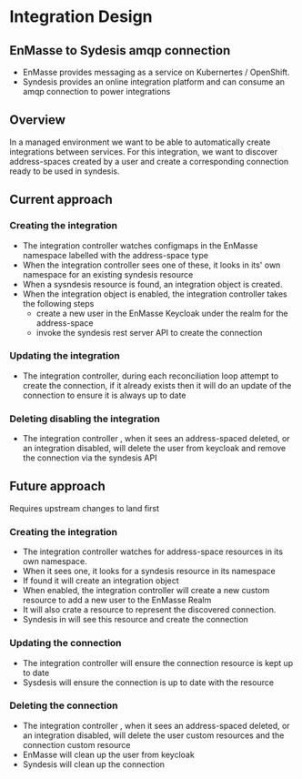 # Integration Design

## EnMasse to Sydesis amqp connection

- EnMasse provides messaging as a service on Kubernertes / OpenShift.
- Syndesis provides an online integration platform and can consume an amqp connection to power integrations


## Overview

In a managed environment we want to be able to automatically create integrations between services. For this integration, we want
to discover address-spaces created by a user and create a corresponding connection ready to be used in syndesis. 

## Current approach

### Creating the integration

- The integration controller watches configmaps in the EnMasse namespace labelled with the address-space type
- When the integration controller sees one of these, it looks in its' own namespace for an existing syndesis resource
- When a sysndesis resource is found, an integration object is created.
- When the integration object is enabled, the integration controller takes the following steps
    - create a new user in the EnMasse Keycloak under the realm for the address-space
    - invoke the syndesis rest server API to create the connection


### Updating the integration

- The integration controller, during each reconciliation loop attempt to create the connection, if it already exists then it will do an update of the connection
to ensure it is always up to date

### Deleting disabling the integration

- The integration controller , when it sees an address-spaced deleted, or an integration disabled, will delete the user from keycloak and remove the connection via
the syndesis API    

## Future approach
Requires upstream changes to land first

### Creating the integration
- The integration controller watches for address-space resources in its own namespace. 
- When it sees one, it looks for a syndesis resource in its namespace
- If found it will create an integration object
- When enabled, the integration controller will create a new custom resource to add a new user to the EnMasse Realm
- It will also crate a resource to represent the discovered connection.
- Syndesis in will see this resource and create the connection

### Updating the connection
- The integration controller will ensure the connection resource is kept up to date
- Sysdesis will ensure the connection is up to date with the resource


### Deleting the connection
- The integration controller , when it sees an address-spaced deleted, or an integration disabled, will delete the user custom resources and the connection custom resource
- EnMasse will clean up the user from keycloak
- Syndesis will clean up the connection 
